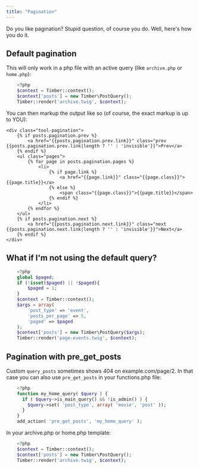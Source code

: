 ```yaml
---
title: "Pagination"
---
```


Do you like pagination? Stupid question, of course you do. Well, here's how you do it.

## Default pagination

This will only work in a php file with an active query (like `archive.php` or `home.php`):

```php
	<?php
	$context = Timber::context();
	$context['posts'] = new Timber\PostQuery();
	Timber::render('archive.twig', $context);
```

You can then markup the output like so  (of course, the exact markup is up to YOU):

```twig
<div class="tool-pagination">
	{% if posts.pagination.prev %}
		<a href="{{posts.pagination.prev.link}}" class="prev {{posts.pagination.prev.link|length ? '' : 'invisible'}}">Prev</a>
	{% endif %}
	<ul class="pages">
		{% for page in posts.pagination.pages %}
			<li>
				{% if page.link %}
					<a href="{{page.link}}" class="{{page.class}}">{{page.title}}</a>
				{% else %}
					<span class="{{page.class}}">{{page.title}}</span>
				{% endif %}
			</li>
		{% endfor %}
	</ul>
	{% if posts.pagination.next %}
		<a href="{{posts.pagination.next.link}}" class="next {{posts.pagination.next.link|length ? '' : 'invisible'}}">Next</a>
	{% endif %}
</div>
```

## What if I'm not using the default query?

```php
	<?php
	global $paged;
	if (!isset($paged) || !$paged){
		$paged = 1;
	}
	$context = Timber::context();
	$args = array(
		'post_type' => 'event',
		'posts_per_page' => 5,
		'paged' => $paged
	);
	$context['posts'] = new Timber\PostQuery($args);
	Timber::render('page-events.twig', $context);
```

## Pagination with pre_get_posts

Custom `query_posts` sometimes shows 404 on example.com/page/2. In that case you can also use `pre_get_posts` in your functions.php file:

```php
	<?php
	function my_home_query( $query ) {
	  if ( $query->is_main_query() && !is_admin() ) {
		$query->set( 'post_type', array( 'movie', 'post' ));
	  }
	}
	add_action( 'pre_get_posts', 'my_home_query' );
```
In your archive.php or home.php template:

```php
	<?php
	$context = Timber::context();
	$context['posts'] = new Timber\PostQuery();
	Timber::render('archive.twig', $context);
```
